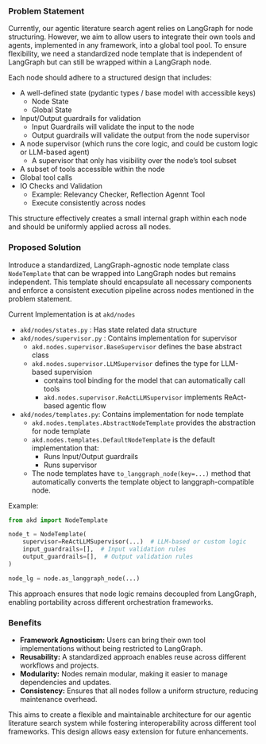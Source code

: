 ### Problem Statement

Currently, our agentic literature search agent relies on LangGraph for node structuring. However, we aim to allow users to integrate their own tools and agents, implemented in any framework, into a global tool pool. To ensure flexibility, we need a standardized node template that is independent of LangGraph but can still be wrapped within a LangGraph node.

Each node should adhere to a structured design that includes:
- A well-defined state (pydantic types / base model with accessible keys)
  - Node State
  - Global State
- Input/Output guardrails for validation
  - Input Guardrails will validate the input to the node
  - Output guardrails will validate the output from the node supervisor
- A node supervisor (which runs the core logic, and could be custom logic or LLM-based agent)
  - A supervisor that only has visibility over the node’s tool subset
- A subset of tools accessible within the node
- Global tool calls
- IO Checks and Validation
  - Example: Relevancy Checker, Reflection Agennt Tool
  - Execute consistently across nodes

This structure effectively creates a small internal graph within each node and should be uniformly applied across all nodes.

### Proposed Solution

Introduce a standardized, LangGraph-agnostic node template class `NodeTemplate` that can be wrapped into LangGraph nodes but remains independent. This template should encapsulate all necessary components and enforce a consistent execution pipeline across nodes mentioned in the problem statement.

Current Implementation is at `akd/nodes`
- `akd/nodes/states.py` : Has state related data structure
- `akd/nodes/supervisor.py` : Contains implementation for supervisor
  - `akd.nodes.supervisor.BaseSupervisor` defines the base abstract class
  - `akd.nodes.supervisor.LLMSupervisor` defines the type for LLM-based supervision
    - contains tool binding for the model that can automatically call tools
    - `akd.nodes.supervisor.ReActLLMSupervisor` implements ReAct-based agentic flow
- `akd/nodes/templates.py`: Contains implementation for node template
  - `akd.nodes.templates.AbstractNodeTemplate` provides the abstraction for node template
  - `akd.nodes.templates.DefaultNodeTemplate` is the default implementation that:
    - Runs Input/Output guardrails
    - Runs supervisor
  - The node templates have `to_langgraph_node(key=...)` method that automatically converts the template object to langgraph-compatible node.

Example:
```python
from akd import NodeTemplate

node_t = NodeTemplate(
    supervisor=ReActLLMSupervisor(...)  # LLM-based or custom logic
    input_guardrails=[],  # Input validation rules
    output_guardrails=[],  # Output validation rules
)

node_lg = node.as_langgraph_node(...)
```

This approach ensures that node logic remains decoupled from LangGraph, enabling portability across different orchestration frameworks.


### Benefits

- **Framework Agnosticism:** Users can bring their own tool implementations without being restricted to LangGraph.
- **Reusability:** A standardized approach enables reuse across different workflows and projects.
- **Modularity:** Nodes remain modular, making it easier to manage dependencies and updates.
- **Consistency:** Ensures that all nodes follow a uniform structure, reducing maintenance overhead.



This aims to create a flexible and maintainable architecture for our agentic literature search system while fostering interoperability across different tool frameworks. This design allows easy extension for future enhancements.
